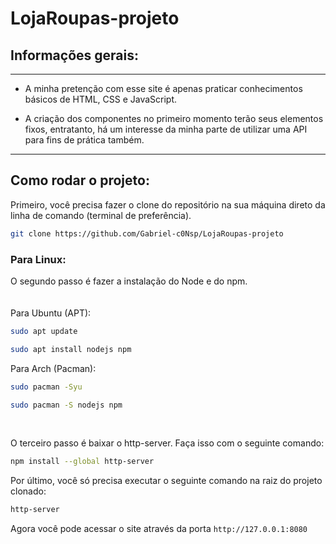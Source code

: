 # LojaRoupas-projeto

## Informações gerais: 
-----------------------
- A minha pretenção com esse site é apenas praticar conhecimentos básicos de HTML, CSS e JavaScript.

- A criação dos componentes no primeiro momento terão seus elementos fixos, entratanto, há um interesse da minha parte de utilizar uma API para fins de prática também.
-----------------------

## Como rodar o projeto:
Primeiro, você precisa fazer o clone do repositório na sua máquina direto da linha de comando (terminal de preferência).
```bash
git clone https://github.com/Gabriel-c0Nsp/LojaRoupas-projeto
```
### Para Linux:
O segundo passo é fazer a instalação do Node e do npm. 
<br><br><br>
Para Ubuntu (APT):
```bash
sudo apt update
```
```bash
sudo apt install nodejs npm
```


Para Arch (Pacman):
```bash
sudo pacman -Syu
```
```bash
sudo pacman -S nodejs npm
```
<br>

O terceiro passo é baixar o http-server. Faça isso com o seguinte comando:
```bash
npm install --global http-server
```

Por último, você só precisa executar o seguinte comando na raiz do projeto clonado:
```bash
http-server
```

Agora você pode acessar o site através da porta `http://127.0.0.1:8080`
